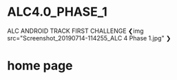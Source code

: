# ALC4.0_PHASE_1
ALC ANDROID TRACK FIRST CHALLENGE 
❮img src="Screenshot_20190714-114255_ALC 4 Phase 1.jpg" ❯
<h1>home page</h1>
